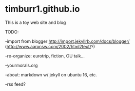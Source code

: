 # timburr1.github.io
This is a toy web site and blog

TODO:

-import from blogger http://import.jekyllrb.com/docs/blogger/ (http://www.aaronsw.com/2002/html2text/?)

-re-organize: eurotrip, fiction, OU talk...

-yourmorals.org

-about: markdown w/ jekyll on ubuntu 16, etc.

-rss feed?
